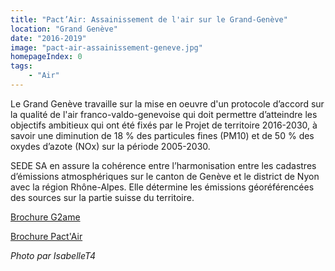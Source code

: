 ```yaml
---
title: "Pact’Air: Assainissement de l'air sur le Grand-Genève"
location: "Grand Genève"
date: "2016-2019"
image: "pact-air-assainissement-geneve.jpg"
homepageIndex: 0
tags: 
    - "Air"
---
```


Le Grand Genève travaille sur la mise en oeuvre d'un protocole d’accord sur la qualité de l'air franco-valdo-genevoise qui doit permettre d’atteindre les objectifs ambitieux qui ont été fixés par le Projet de territoire 2016-2030, à savoir une diminution de 18 % des particules fines (PM10) et de 50 % des oxydes d’azote (NOx) sur la période 2005-2030.

SEDE SA en assure la cohérence entre l’harmonisation entre les cadastres d’émissions atmosphériques sur le canton de Genève et le district de Nyon avec la région Rhône-Alpes. Elle détermine les émissions géoréférencées des sources sur la partie suisse du territoire.

[Brochure G2ame](https://sede.ch/pdfs/presentation-sede-g2ame.pdf)

[Brochure Pact'Air](https://sede.ch/pdfs/presentation-sede-pactair.pdf)

*Photo par IsabelleT4*

